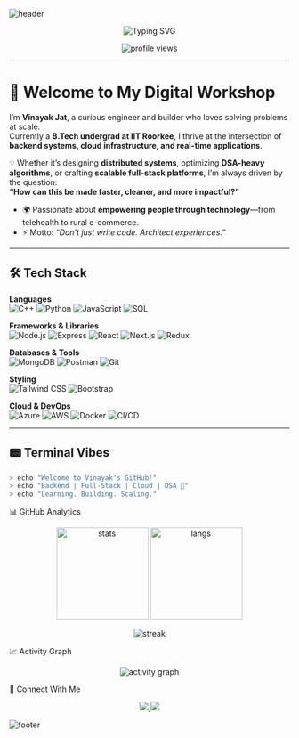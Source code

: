 <!-- Header -->
![header](https://capsule-render.vercel.app/api?type=waving&color=0:1e3c72,100:2a5298&height=250&section=header&text=Vinayak%20Jat&fontSize=60&fontColor=ffffff&animation=fadeIn&fontAlignY=35&fontAlign=50)


<p align="center">
  <img src="https://readme-typing-svg.demolab.com?font=Fira+Code&weight=600&size=26&pause=1000&center=true&vCenter=true&width=750&lines=Hey%2C+I'm+Vinayak+Jat+%F0%9F%91%8B;Backend+%26+Full-Stack+Developer;Cloud+%26+Distributed+Systems+Enthusiast;Always+learning%2C+always+building+%F0%9F%9A%80" alt="Typing SVG" />
</p>

<p align="center">
  <img src="https://komarev.com/ghpvc/?username=thunderbird7413&style=flat-square" alt="profile views" />
</p>

---

# 👋 Welcome to My Digital Workshop  

I’m **Vinayak Jat**, a curious engineer and builder who loves solving problems at scale.  
Currently a **B.Tech undergrad at IIT Roorkee**, I thrive at the intersection of **backend systems, cloud infrastructure, and real-time applications**.  

💡 Whether it’s designing **distributed systems**, optimizing **DSA-heavy algorithms**, or crafting **scalable full-stack platforms**, I’m always driven by the question:  
**“How can this be made faster, cleaner, and more impactful?”**  

- 🌍 Passionate about **empowering people through technology**—from telehealth to rural e-commerce.  
- ⚡ Motto: *“Don’t just write code. Architect experiences.”*  

---

## 🛠 Tech Stack  

**Languages**  
![C++](https://img.shields.io/badge/C++-00599C?style=for-the-badge&logo=cplusplus&logoColor=white)
![Python](https://img.shields.io/badge/Python-3670A0?style=for-the-badge&logo=python&logoColor=ffdd54)
![JavaScript](https://img.shields.io/badge/JavaScript-323330?style=for-the-badge&logo=javascript&logoColor=F7DF1E)
![SQL](https://img.shields.io/badge/SQL-003B57?style=for-the-badge&logo=databricks&logoColor=white)

**Frameworks & Libraries**  
![Node.js](https://img.shields.io/badge/Node.js-43853D?style=for-the-badge&logo=node.js&logoColor=white)
![Express](https://img.shields.io/badge/Express-000000?style=for-the-badge&logo=express&logoColor=white)
![React](https://img.shields.io/badge/React-20232A?style=for-the-badge&logo=react&logoColor=61DAFB)
![Next.js](https://img.shields.io/badge/Next.js-000000?style=for-the-badge&logo=next.js&logoColor=white)
![Redux](https://img.shields.io/badge/Redux-764ABC?style=for-the-badge&logo=redux&logoColor=white)

**Databases & Tools**  
![MongoDB](https://img.shields.io/badge/MongoDB-4EA94B?style=for-the-badge&logo=mongodb&logoColor=white)
![Postman](https://img.shields.io/badge/Postman-FF6C37?style=for-the-badge&logo=postman&logoColor=white)
![Git](https://img.shields.io/badge/Git-F05032?style=for-the-badge&logo=git&logoColor=white)

**Styling**  
![Tailwind CSS](https://img.shields.io/badge/Tailwind_CSS-38B2AC?style=for-the-badge&logo=tailwind-css&logoColor=white)
![Bootstrap](https://img.shields.io/badge/Bootstrap-563D7C?style=for-the-badge&logo=bootstrap&logoColor=white)

**Cloud & DevOps**  
![Azure](https://img.shields.io/badge/Microsoft_Azure-0089D6?style=for-the-badge&logo=microsoft-azure&logoColor=white)
![AWS](https://img.shields.io/badge/Amazon_AWS-FF9900?style=for-the-badge&logo=amazonaws&logoColor=white)
![Docker](https://img.shields.io/badge/Docker-2496ED?style=for-the-badge&logo=docker&logoColor=white)
![CI/CD](https://img.shields.io/badge/CI/CD-4285F4?style=for-the-badge&logo=google-cloud&logoColor=white)

---

## 📟 Terminal Vibes  

```bash
> echo "Welcome to Vinayak's GitHub!"
> echo "Backend | Full-Stack | Cloud | DSA 🚀"
> echo "Learning. Building. Scaling."
```
📊 GitHub Analytics
<p align="center"> <img height="165" src="https://github-readme-stats.vercel.app/api?username=thunderbird7413&show_icons=true&rank_icon=github&theme=radical" alt="stats" /> <img height="165" src="https://github-readme-stats.vercel.app/api/top-langs/?username=thunderbird7413&layout=compact&theme=radical" alt="langs" /> </p> <p align="center"> <img src="https://github-readme-streak-stats.herokuapp.com/?user=thunderbird7413&theme=radical" alt="streak" /> </p>
📈 Activity Graph
<p align="center"> <img src="https://github-readme-activity-graph.vercel.app/graph?username=thunderbird7413&theme=radical&hide_border=true" alt="activity graph" /> </p>
🤝 Connect With Me
<p align="center"> <a href="https://www.linkedin.com/in/vinayak-jat-b0b865291/" target="_blank"> <img src="https://img.shields.io/badge/LinkedIn-%230077B5?style=for-the-badge&logo=linkedin&logoColor=white" /> </a> <a href="mailto:vinayakjat.ps11@gmail.com"> <img src="https://img.shields.io/badge/Email-D14836?style=for-the-badge&logo=gmail&logoColor=white" /> </a> </p> 

<!-- Footer -->
![footer](https://capsule-render.vercel.app/api?type=waving&color=0:1e3c72,100:2a5298&height=150&section=footer)

